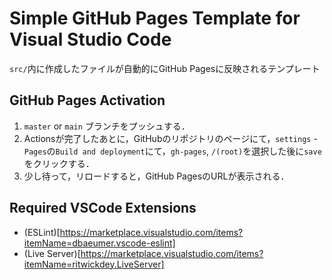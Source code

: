 # Simple GitHub Pages Template for Visual Studio Code

`src/`内に作成したファイルが自動的にGitHub Pagesに反映されるテンプレート

## GitHub Pages Activation

1. `master` or `main` ブランチをプッシュする．
2. Actionsが完了したあとに，GitHubのリポジトリのページにて，`settings` - `Pages`の`Build and deployment`にて，`gh-pages`, `/(root)`を選択した後に`save`をクリックする．
3. 少し待って，リロードすると，GitHub PagesのURLが表示される．

## Required VSCode Extensions
- (ESLint)[https://marketplace.visualstudio.com/items?itemName=dbaeumer.vscode-eslint]
- (Live Server)[https://marketplace.visualstudio.com/items?itemName=ritwickdey.LiveServer]
